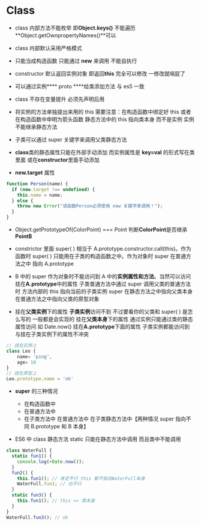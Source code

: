 # Class

- class 内部方法不能枚举 即**Object.keys()** 不能遍历 **Object.getOwnpropertyNames()**可以

- class 内部默认采用严格模式

- 只能当成构造函数 只能通过 **new** 来调用 不能自执行

- constructor 默认返回实例对象 即返回**this** 完全可以修改 一修改就嗝屁了

- 可以通过实例\***\* proto \*\***给类添加方法 与 es5 一致

- class 不存在变量提升 必须先声明后用

- 将实例的方法单独提出来用的 this 需要注意：在构造函数中绑定好 this 或者在构造函数中申明为箭头函数
  静态方法中的 this 指向类本身 而不是实例 实例不能继承静态方法

- 子类可以通过 super 关键字来调用父类静态方法

- **class**类的静态属性只能在外部手动添加 而实例属性是 **key=val** 的形式写在类里面 或在**constructor**里面手动添加

- **new.target** 属性

```js
function Person(name) {
  if (new.target !== undefined) {
    this.name = name;
  } else {
    throw new Error("该函数Person必须使用 new 关键字来调用！");
  }
}
```

- Object.getPrototypeOf(ColorPoint) === Point 判断**ColorPoint**是否继承**PointB**

- constrictor 里面 super( ) 相当于 A.prototype.constructor.call(this)。作为函数时 super( ) 只能用在子类的构造函数之中。作为对象时 super 在普通方法之中 指向 A.prototype

- B 中的 super 作为对象时不能访问到 A 中的**实例属性和方法**。当然可以访问挂在**A.prototype**中的属性
  子类普通方法中通过 super 调用父类的普通方法时 方法内部的 this 指向当前的子类实例 super 在静态方法之中指向父类本身 在普通方法之中指向父类的原型对象

- 挂在**父类实例**下的属性 **子类实例**访问不到 不过要看你的父类和 super( ) 是怎么写的 一般都是会实现的
  挂在**父类本身**下的属性 通过实例只能通过类的静态属性访问 如 Date.now()
  挂在**A.prototype**下面的属性 子类实例都能访问到 与挂在子类实例下的属性不冲突

```js
// 挂在实例上
class Leo {
    name= 'ping',
    age= 18
}
// 挂在原型上
Leo.prototype.name = 'ok'
```

- **super** 的三种情况

  - 在构造函数中
  - 在普通方法中
  - 在子类方法中 在普通方法中 在子类静态方法中【两种情况 super 指向不同 B.prototype 和 B 本身】

- ES6 中 class 静态方法 static 只能在静态方法中调用 而且类中不能调用

```js
class WaterFull {
  static fun1() {
    console.log(+Date.now());
  }
  fun2() {
    this.fun1(); // 肯定不行 this 都不指向WaterFull本身
    WaterFull.fun1; // 也不行
  }
  static fun3() {
    this.fun1(); // this => 类本身
  }
}
WaterFull.fun3(); // ok
```
